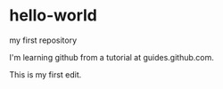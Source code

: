 # hello-world
my first repository

I'm learning github from a tutorial at guides.github.com.

This is my first edit.
